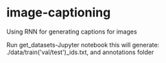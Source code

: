 # image-captioning
Using RNN for generating captions for images


Run get_datasets-Jupyter notebook
this will generate: ./data/train('val/test')_ids.txt, 
and annotations folder
